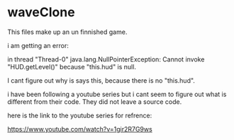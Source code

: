 # waveClone

This files make up an un finnished game. 

i am getting an error:
  
  in thread "Thread-0" java.lang.NullPointerException: Cannot invoke "HUD.getLevel()" because "this.hud" is null.
  
  I cant figure out why is says this, because there is no "this.hud".
  
  i have been following a youtube series but i cant seem to figure out what is different from their code. 
  They did not leave a source code.
  
  
  here is the link to the youtube series for refrence:
  
  https://www.youtube.com/watch?v=1gir2R7G9ws
